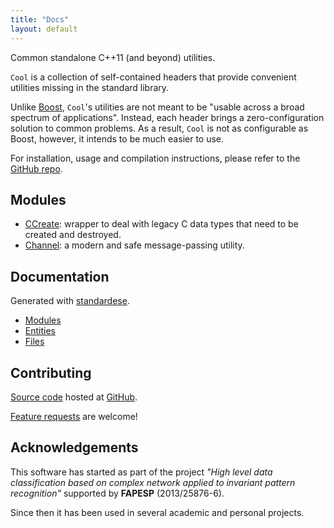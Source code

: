 ```yaml
---
title: "Docs"
layout: default
---
```


Common standalone C++11 (and beyond) utilities.

`Cool` is a collection of self-contained headers that provide convenient
utilities missing in the standard library.

Unlike [Boost](http://www.boost.org), `Cool`'s utilities are not meant to
be "usable across a broad spectrum of applications".  Instead, each
header brings a zero-configuration solution to common problems.  As a result,
`Cool` is not as configurable as Boost, however, it intends to be much easier
to use.

For installation, usage and compilation instructions, please refer to the
[GitHub repo](https://github.com/verri/cool).

Modules
-------

- [CCreate](module_ccreate.html): wrapper to deal with legacy C data types that need
  to be created and destroyed.
- [Channel](module_channel.html): a modern and safe message-passing utility.

Documentation
-------------

Generated with [standardese](https://github.com/foonathan/standardese).

- [Modules](standardese_modules.html)
- [Entities](standardese_entities.html)
- [Files](standardese_files.html)

Contributing
------------

[Source code](https://github.com/verri/cool) hosted at [GitHub](https://github.com).

[Feature requests](https://github.com/verri/cool/issues) are welcome!

Acknowledgements
----------------

This software has started as part of the project *"High level data
classification based on complex network applied to invariant pattern
recognition"* supported by **FAPESP** (2013/25876-6).

Since then it has been used in several academic and personal projects.
